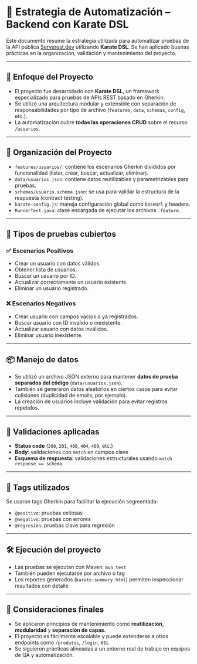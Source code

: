 # 🧠 Estrategia de Automatización – Backend con Karate DSL

Este documento resume la estrategia utilizada para automatizar pruebas de la API pública [Serverest.dev](https://serverest.dev) utilizando **Karate DSL**. Se han aplicado buenas prácticas en la organización, validación y mantenimiento del proyecto.

---

## 🔧 Enfoque del Proyecto

- El proyecto fue desarrollado con **Karate DSL**, un framework especializado para pruebas de APIs REST basado en Gherkin.
- Se utilizó una arquitectura modular y extensible con separación de responsabilidades por tipo de archivo (`features`, `data`, `schemas`, `config`, etc.).
- La automatización cubre **todas las operaciones CRUD** sobre el recurso `/usuarios`.

---

## 📁 Organización del Proyecto

- `features/usuarios/`: contiene los escenarios Gherkin divididos por funcionalidad (listar, crear, buscar, actualizar, eliminar).
- `data/usuarios.json`: contiene datos reutilizables y parametrizables para pruebas.
- `schemas/usuario.schema.json`: se usa para validar la estructura de la respuesta (contract testing).
- `karate-config.js`: maneja configuración global como `baseUrl` y headers.
- `RunnerTest.java`: clase encargada de ejecutar los archivos `.feature`.

---

## 🧪 Tipos de pruebas cubiertos

### ✅ Escenarios Positivos
- Crear un usuario con datos válidos.
- Obtener lista de usuarios.
- Buscar un usuario por ID.
- Actualizar correctamente un usuario existente.
- Eliminar un usuario registrado.

### ❌ Escenarios Negativos
- Crear usuario con campos vacíos o ya registrados.
- Buscar usuario con ID inválido o inexistente.
- Actualizar usuario con datos inválidos.
- Eliminar usuario inexistente.

---

## 📦 Manejo de datos

- Se utilizó un archivo JSON externo para mantener **datos de prueba separados del código** (`data/usuarios.json`).
- También se generaron datos aleatorios en ciertos casos para evitar colisiones (duplicidad de emails, por ejemplo).
- La creación de usuarios incluye validación para evitar registros repetidos.

---

## 🧰 Validaciones aplicadas

- **Status code** (`200`, `201`, `400`, `404`, `409`, etc.)
- **Body**: validaciones con `match` en campos clave
- **Esquema de respuesta**: validaciones estructurales usando `match response == schema`

---

## 🔖 Tags utilizados

Se usaron tags Gherkin para facilitar la ejecución segmentada:

- `@positivo`: pruebas exitosas
- `@negativo`: pruebas con errores
- `@regresion`: pruebas clave para regresión

---

## 🛠️ Ejecución del proyecto

- Las pruebas se ejecutan con Maven: `mvn test`
- También pueden ejecutarse por archivo o tag
- Los reportes generados (`karate-summary.html`) permiten inspeccionar resultados con detalle
---

## 📌 Consideraciones finales

- Se aplicaron principios de mantenimiento como **reutilización**, **modularidad** y **separación de capas**.
- El proyecto es fácilmente escalable y puede extenderse a otros endpoints como `/produtos`, `/login`, etc.
- Se siguieron prácticas alineadas a un entorno real de trabajo en equipos de QA y automatización.

